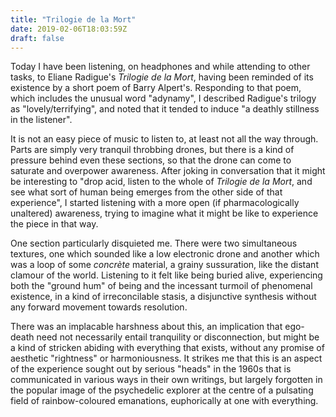 ```yaml
---
title: "Trilogie de la Mort"
date: 2019-02-06T18:03:59Z
draft: false
---
```

Today I have been listening, on headphones and while attending to other tasks, to Eliane Radigue's _Trilogie de la Mort_, having been reminded of its existence by a short poem of Barry Alpert's. Responding to that poem, which includes the unusual word "adynamy", I described Radigue's trilogy as "lovely/terrifying", and noted that it tended to induce "a deathly stillness in the listener".

It is not an easy piece of music to listen to, at least not all the way through. Parts are simply very tranquil throbbing drones, but there is a kind of pressure behind even these sections, so that the drone can come to saturate and overpower awareness. After joking in conversation that it might be interesting to "drop acid, listen to the whole of _Trilogie de la Mort_, and see what sort of human being emerges from the other side of that experience", I started listening with a more open (if pharmacologically unaltered) awareness, trying to imagine what it might be like to experience the piece in that way.

One section particularly disquieted me. There were two simultaneous textures, one which sounded like a low electronic drone and another which was a loop of some _concr&egrave;te_ material, a grainy sussuration, like the distant clamour of the world. Listening to it felt like being buried alive, experiencing both the "ground hum" of being and the incessant turmoil of phenomenal existence, in a kind of irreconcilable stasis, a disjunctive synthesis without any forward movement towards resolution.

There was an implacable harshness about this, an implication that ego-death need not necessarily entail tranquility or disconnection, but might be a kind of stricken abiding with everything that exists, without any promise of aesthetic "rightness" or harmoniousness. It strikes me that this is an aspect of the experience sought out by serious "heads" in the 1960s that is communicated in various ways in their own writings, but largely forgotten in the popular image of the psychedelic explorer at the centre of a pulsating field of rainbow-coloured emanations, euphorically at one with everything.
